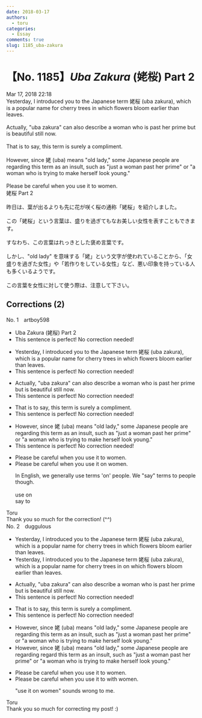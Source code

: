 ```yaml
---
date: 2018-03-17
authors:
  - toru
categories:
  - Essay
comments: true
slug: 1185_uba-zakura
---
```


# 【No. 1185】<strong><em>Uba Zakura</strong></em> (姥桜) Part 2
<div class="date">Mar 17, 2018 22:18</div>
<div id="post"><div id="body_show_ori">
Yesterday, I introduced you to the Japanese term 姥桜 (uba zakura), which is a popular name for cherry trees in which flowers bloom earlier than leaves.<br/><br/>Actually, "uba zakura" can also describe a woman who is past her prime but is beautiful still now.<br/><br/>That is to say, this term is surely a compliment.<br/><br/>However, since 姥 (uba) means "old lady," some Japanese people are regarding this term as an insult, such as "just a woman past her prime" or "a woman who is trying to make herself look young."<br/><br/>Please be careful when you use it to women.
</div></div>

<!-- more -->

<div id="post_ja"><div id="body_show_mo">
姥桜 Part 2<br/><br/>昨日は、葉が出るよりも先に花が咲く桜の通称「姥桜」を紹介しました。<br/><br/>この「姥桜」という言葉は、盛りを過ぎてもなお美しい女性を表すこともできます。<br/><br/>すなわち、この言葉はれっきとした褒め言葉です。<br/><br/>しかし、"old lady" を意味する「姥」という文字が使われていることから、「女盛りを過ぎた女性」や「若作りをしている女性」など、悪い印象を持っている人も多くいるようです。<br/><br/>この言葉を女性に対して使う際は、注意して下さい。
</div></div>

## Corrections (2)
<div id="block"><div class="first_name"> No. 1　<span class="just_name">artboy598</span></div><div id="block2">
<ul class="correction_field">
<li class="incorrect">Uba Zakura (姥桜) Part 2</li>
<li class="corrected perfect">This sentence is perfect! No correction needed!</li>
</ul>
<ul class="correction_field">
<li class="incorrect">Yesterday, I introduced you to the Japanese term 姥桜 (uba zakura), which is a popular name for cherry trees in which flowers bloom earlier than leaves.</li>
<li class="corrected perfect">This sentence is perfect! No correction needed!</li>
</ul>
<ul class="correction_field">
<li class="incorrect">Actually, "uba zakura" can also describe a woman who is past her prime but is beautiful still now.</li>
<li class="corrected perfect">This sentence is perfect! No correction needed!</li>
</ul>
<ul class="correction_field">
<li class="incorrect">That is to say, this term is surely a compliment.</li>
<li class="corrected perfect">This sentence is perfect! No correction needed!</li>
</ul>
<ul class="correction_field">
<li class="incorrect">However, since 姥 (uba) means "old lady," some Japanese people are regarding this term as an insult, such as "just a woman past her prime" or "a woman who is trying to make herself look young."</li>
<li class="corrected perfect">This sentence is perfect! No correction needed!</li>
</ul>
<ul class="correction_field">
<li class="incorrect">Please be careful when you use it to women.</li>
<li class="corrected correct">
Please be careful when you use it <span class="f_blue">on</span> women.
<p class="correction_comment">In English, we generally use terms 'on' people.  We "say" terms to people though.<br/><br/>use on<br/>say to</p>
</li>
</ul>
</div><div class="name"><span class="just_name">Toru</span><br>
Thank you so much for the correction! (^^)
</div>
</div>
<div id="block"><div class="first_name"> No. 2　<span class="just_name">duggulous</span></div><div id="block2">
<ul class="correction_field">
<li class="incorrect">Yesterday, I introduced you to the Japanese term 姥桜 (uba zakura), which is a popular name for cherry trees in which flowers bloom earlier than leaves.</li>
<li class="corrected correct">
Yesterday, I introduced you to the Japanese term 姥桜 (uba zakura), which is a popular name for cherry trees <span class="sline"><span class="f_red">in</span></span> <span class="f_blue">on</span> which flowers bloom earlier than leaves.
</li>
</ul>
<ul class="correction_field">
<li class="incorrect">Actually, "uba zakura" can also describe a woman who is past her prime but is beautiful still now.</li>
<li class="corrected perfect">This sentence is perfect! No correction needed!</li>
</ul>
<ul class="correction_field">
<li class="incorrect">That is to say, this term is surely a compliment.</li>
<li class="corrected perfect">This sentence is perfect! No correction needed!</li>
</ul>
<ul class="correction_field">
<li class="incorrect">However, since 姥 (uba) means "old lady," some Japanese people are regarding this term as an insult, such as "just a woman past her prime" or "a woman who is trying to make herself look young."</li>
<li class="corrected correct">
However, since 姥 (uba) means "old lady," some Japanese people <span class="sline"><span class="f_red">are regarding</span></span> <span class="f_blue">regard</span> this term as an insult, such as "just a woman past her prime" or "a woman who is trying to make herself look young."
</li>
</ul>
<ul class="correction_field">
<li class="incorrect">Please be careful when you use it to women.</li>
<li class="corrected correct">
Please be careful when you use it <span class="sline"><span class="f_red">to</span></span> <span class="f_blue">with</span> women.
<p class="correction_comment">"use it on women" sounds wrong to me.</p>
</li>
</ul>
</div><div class="name"><span class="just_name">Toru</span><br>
Thank you so much for correcting my post! :)
</div>
</div>
